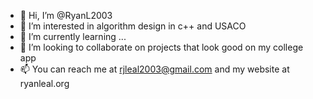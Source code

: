 - 👋 Hi, I’m @RyanL2003
- 👀 I’m interested in algorithm design in c++ and USACO
- 🌱 I’m currently learning ...
- 💞️ I’m looking to collaborate on projects that look good on my college app
- 📫 You can reach me at rjleal2003@gmail.com and my website at ryanleal.org

<!---
RyanL2003/RyanL2003 is a ✨ special ✨ repository because its `README.md` (this file) appears on your GitHub profile.
You can click the Preview link to take a look at your changes.
--->
